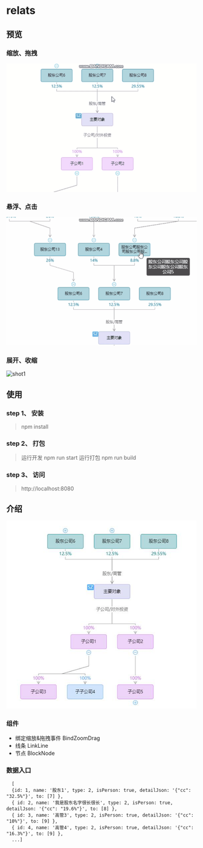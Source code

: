 # relats
## 预览
### 缩放、拖拽
![shot1](https://github.com/orGancode/relats/blob/master/static/zoom.gif)
### 悬浮、点击
![shot1](https://github.com/orGancode/relats/blob/master/static/hover.gif)
### 展开、收缩
![shot1](https://github.com/orGancode/relats/blob/master/static/expand.gif)
## 使用
### step 1、 安装
> npm install
### step 2、 打包
> 运行开发 npm run start
> 运行打包 npm run build
### step 3、 访问
> http://localhost:8080

## 介绍
![shot1](https://github.com/orGancode/relats/blob/master/static/shot1.jpg)
### 组件
- 绑定缩放&拖拽事件 BindZoomDrag
- 线条 LinkLine
- 节点 BlockNode
### 数据入口
```
  [
  {id: 1, name: '股东1', type: 2, isPerson: true, detailJson: '{"cc": "32.5%"}', to: [7] },
  { id: 2, name: '我是股东名字很长很长', type: 2, isPerson: true, detailJson: '{"cc": "19.6%"}', to: [8] },
  { id: 3, name: '高管3', type: 2, isPerson: true, detailJson: '{"cc": "10%"}', to: [9] },
  { id: 4, name: '高管4', type: 2, isPerson: true, detailJson: '{"cc": "16.3%"}', to: [9] },
  ...]
```
